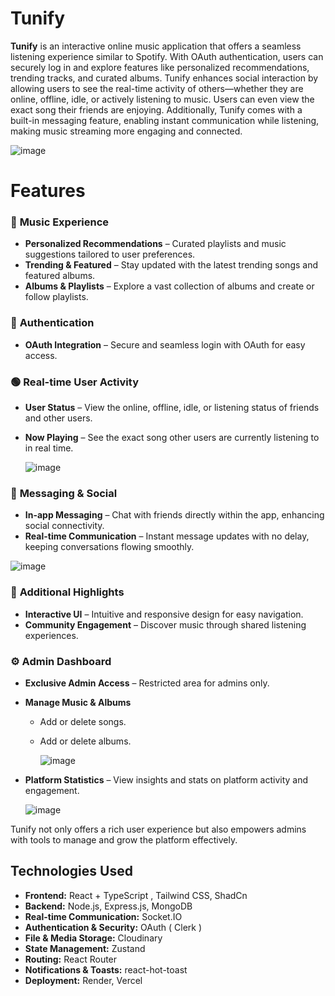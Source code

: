 
# Tunify

**Tunify** is an interactive online music application that offers a seamless listening experience similar to Spotify. With OAuth authentication, users can securely log in and explore features like personalized recommendations, trending tracks, and curated albums. Tunify enhances social interaction by allowing users to see the real-time activity of others—whether they are online, offline, idle, or actively listening to music. Users can even view the exact song their friends are enjoying. Additionally, Tunify comes with a built-in messaging feature, enabling instant communication while listening, making music streaming more engaging and connected.


![image](https://github.com/user-attachments/assets/fc3eb1b8-510a-4906-a08b-7a90274c2770)


# Features
 
  ### 🎵 **Music Experience**  
- **Personalized Recommendations** – Curated playlists and music suggestions tailored to user preferences.  
- **Trending & Featured** – Stay updated with the latest trending songs and featured albums.  
- **Albums & Playlists** – Explore a vast collection of albums and create or follow playlists.  

 ### 🔐 **Authentication**  
- **OAuth Integration** – Secure and seamless login with OAuth for easy access.  

### 🟢 **Real-time User Activity**  
- **User Status** – View the online, offline, idle, or listening status of friends and other users.  
- **Now Playing** – See the exact song other users are currently listening to in real time.

  ![image](https://github.com/user-attachments/assets/06e83a12-cb55-48e0-b441-44c34cfa993a)


### 💬 **Messaging & Social**  
- **In-app Messaging** – Chat with friends directly within the app, enhancing social connectivity.  
- **Real-time Communication** – Instant message updates with no delay, keeping conversations flowing smoothly.  

![image](https://github.com/user-attachments/assets/d1dbfc59-0f3d-43d4-a04f-7085a13ce150)


### 🚀 **Additional Highlights**  
- **Interactive UI** – Intuitive and responsive design for easy navigation.  
- **Community Engagement** – Discover music through shared listening experiences.

### ⚙️ **Admin Dashboard**  
- **Exclusive Admin Access** – Restricted area for admins only.  
- **Manage Music & Albums**  
  - Add or delete songs.  
  - Add or delete albums.

    ![image](https://github.com/user-attachments/assets/d46009a1-ecea-46ef-a407-451fb2f099de)


- **Platform Statistics** – View insights and stats on platform activity and engagement.

     ![image](https://github.com/user-attachments/assets/3c98b57b-24af-45fb-84c0-4d1f7cfcab61)



Tunify not only offers a rich user experience but also empowers admins with tools to manage and grow the platform effectively.






## Technologies Used
- **Frontend:** React + TypeScript , Tailwind CSS, ShadCn  
- **Backend:** Node.js, Express.js, MongoDB  
- **Real-time Communication:** Socket.IO  
- **Authentication & Security:** OAuth ( Clerk )  
- **File & Media Storage:** Cloudinary  
- **State Management:** Zustand  
- **Routing:** React Router  
- **Notifications & Toasts:** react-hot-toast  
- **Deployment:** Render, Vercel
